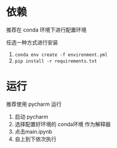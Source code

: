 # 依赖
推荐在 conda 环境下进行配置环境

任选一种方式进行安装
1. `conda env create -f environment.yml`
2. `pip install -r requirements.txt`

# 运行
推荐使用 pycharm 运行
1. 启动 pycharm
2. 选择配置好环境的 conda环境 作为解释器
3. 点击main.ipynb
4. 自上到下依次执行